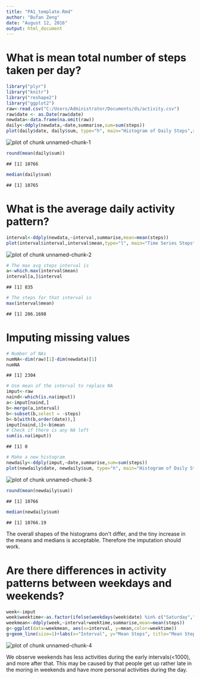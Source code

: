 ```yaml
---
title: "PA1_template.Rmd"
author: "Bufan Zeng"
date: "August 12, 2016"
output: html_document
---
```

# What is mean total number of steps taken per day?

```r
library("plyr")
library("knitr")
library("reshape2")
library("ggplot2")
raw<-read.csv("C:/Users/Administrator/Documents/ds/activity.csv")
raw$date <- as.Date(raw$date)
newdata<-data.frame(na.omit(raw))
daily<-ddply(newdata,~date,summarise,sum=sum(steps))
plot(daily$date, daily$sum, type="h", main="Histogram of Daily Steps",xlab="Date", ylab="Steps per Day", col="black", lwd=7)
```

![plot of chunk unnamed-chunk-1](figure/unnamed-chunk-1-1.png)

```r
round(mean(daily$sum))
```

```
## [1] 10766
```

```r
median(daily$sum)
```

```
## [1] 10765
```
# What is the average daily activity pattern?

```r
interval<-ddply(newdata,~interval,summarise,mean=mean(steps))
plot(interval$interval,interval$mean,type="l", main="Time Series Steps", xlab="Interval", ylab="Average Number of Steps")
```

![plot of chunk unnamed-chunk-2](figure/unnamed-chunk-2-1.png)

```r
# The max avg steps interval is
a<-which.max(interval$mean)
interval[a,]$interval
```

```
## [1] 835
```

```r
# The steps for that interval is
max(interval$mean)
```

```
## [1] 206.1698
```
# Imputing missing values

```r
# Number of NAs
numNA<-dim(raw)[1]-dim(newdata)[1]
numNA
```

```
## [1] 2304
```

```r
# Use mean of the interval to replace NA
imput<-raw
naind<-which(is.na(imput))
a<-imput[naind,]
b<-merge(a,interval)
b<-subset(b,select = -steps)
b<-b[with(b,order(date)),]
imput[naind,1]<-b$mean
# Check if there is any NA left
sum(is.na(imput))
```

```
## [1] 0
```

```r
# Make a new histogram
newdaily<-ddply(imput,~date,summarise,sum=sum(steps))
plot(newdaily$date, newdaily$sum, type="h", main="Histogram of Daily Steps with Imputed NA",xlab="Date", ylab="Steps per Day", col="black", lwd=7)
```

![plot of chunk unnamed-chunk-3](figure/unnamed-chunk-3-1.png)

```r
round(mean(newdaily$sum))
```

```
## [1] 10766
```

```r
median(newdaily$sum)
```

```
## [1] 10766.19
```
   
The overall shapes of the histograms don't differ, and the tiny increase in the means and medians is acceptable. Therefore the imputation should work.
 
# Are there differences in activity patterns between weekdays and weekends?

```r
week<-imput
week$weektime<-as.factor(ifelse(weekdays(week$date) %in% c("Saturday","Sunday"),"weekend","weekday"))
weekmean<-ddply(week,~interval+weektime,summarise,mean=mean(steps))
g<-ggplot(data=weekmean, aes(x=interval, y=mean,color=weektime))
g+geom_line(size=1)+labs(x="Interval", y="Mean Steps", title="Mean Steps of Intervals between Weekdays and Weekends")
```

![plot of chunk unnamed-chunk-4](figure/unnamed-chunk-4-1.png)
   
We observe weekends has less activities during the early intervals(<1000), and more after that. This may be caused by that people get up rather late in the moring in weekends and have more personal activities during the day.
